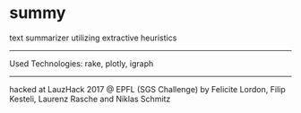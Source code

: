 # summy
text summarizer utilizing extractive heuristics

___
Used Technologies: rake, plotly, igraph

___
hacked at LauzHack 2017 @ EPFL (SGS Challenge)
by Felicite Lordon, Filip Kesteli, Laurenz Rasche and Niklas Schmitz
